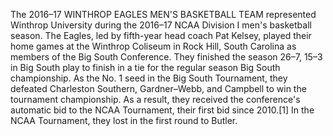 The 2016–17 WINTHROP EAGLES MEN'S BASKETBALL TEAM represented Winthrop University during the 2016–17 NCAA Division I men's basketball season. The Eagles, led by fifth-year head coach Pat Kelsey, played their home games at the Winthrop Coliseum in Rock Hill, South Carolina as members of the Big South Conference. They finished the season 26–7, 15–3 in Big South play to finish in a tie for the regular season Big South championship. As the No. 1 seed in the Big South Tournament, they defeated Charleston Southern, Gardner–Webb, and Campbell to win the tournament championship. As a result, they received the conference's automatic bid to the NCAA Tournament, their first bid since 2010.[1] In the NCAA Tournament, they lost in the first round to Butler.
